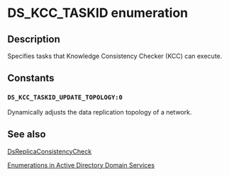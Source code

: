 # DS_KCC_TASKID enumeration

## Description

Specifies tasks that Knowledge Consistency Checker (KCC) can execute.

## Constants

### `DS_KCC_TASKID_UPDATE_TOPOLOGY:0`

Dynamically adjusts the data replication topology of a network.

## See also

[DsReplicaConsistencyCheck](https://learn.microsoft.com/windows/desktop/api/ntdsapi/nf-ntdsapi-dsreplicaconsistencycheck)

[Enumerations in Active Directory Domain Services](https://learn.microsoft.com/windows/desktop/AD/enumerations-in-active-directory-domain-services)
